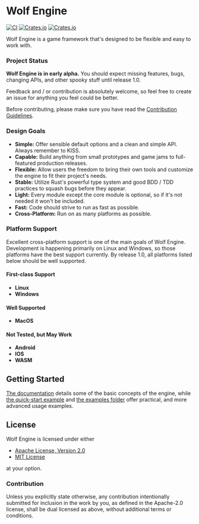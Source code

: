 # Wolf Engine
[![CI](https://github.com/AlexiWolf/wolf_engine/actions/workflows/ci.yml/badge.svg)](https://github.com/AlexiWolf/wolf_engine/actions/workflows/ci.yml)
[![Crates.io](https://img.shields.io/crates/l/wolf_engine)](https://github.com/AlexiWolf/wolf_engine#license)
[![Crates.io](https://img.shields.io/crates/v/wolf_engine)](https://crates.io/crates/wolf_engine)

Wolf Engine is a game framework that's designed to be flexible and easy to work with.

### Project Status

**Wolf Engine is in early alpha.** You should expect missing features, bugs, changing APIs, and other spooky stuff 
until release 1.0.

Feedback and / or contribution is absolutely welcome, so feel free to create an issue for anything you feel could be 
better.

Before contributing, please make sure you have read the [Contribution Guidelines](#Contribution).

### Design Goals

- **Simple:** Offer sensible default options and a clean and simple API.  Always remember to KISS.
- **Capable:** Build anything from small prototypes and game jams to full-featured production releases.
- **Flexible:** Allow users the freedom to bring their own tools and customize the engine to fit their project's needs.
- **Stable:** Utilize Rust's powerful type system and good BDD / TDD practices to squash bugs before they appear.
- **Light:** Every module except the core module is optional, so if it's not needed it won't be included.
- **Fast:** Code should strive to run as fast as possible.
- **Cross-Platform:** Run on as many platforms as possible.

### Platform Support 

Excellent cross-platform support is one of the main goals of Wolf Engine.  Development is happening primarily on Linux
and Windows, so those platforms have the best support currently.  By release 1.0, all platforms listed below should be 
well supported.

#### First-class Support

- **Linux**
- **Windows**

#### Well Supported 

- **MacOS**

#### Not Tested, but May Work 

- **Android**
- **IOS**
- **WASM**

## Getting Started

[The documentation](https://docs.rs/wolf_engine/latest/wolf_engine/) details some of the basic concepts of the engine,
while [the quick-start example](https://github.com/AlexiWolf/wolf_engine/blob/main/examples/quickstart.rs) and 
[the examples folder](https://github.com/AlexiWolf/wolf_engine/tree/main/examples) offer practical, and more advanced 
usage examples.

## License

Wolf Engine is licensed under either

- [Apache License, Version 2.0](LICENSE-APACHE)
- [MIT License](LICENSE-MIT)

at your option.

### Contribution

Unless you explicitly state otherwise, any contribution intentionally submitted for inclusion in the work by you, as 
defined in the Apache-2.0 license, shall be dual licensed as above, without additional terms or conditions.

